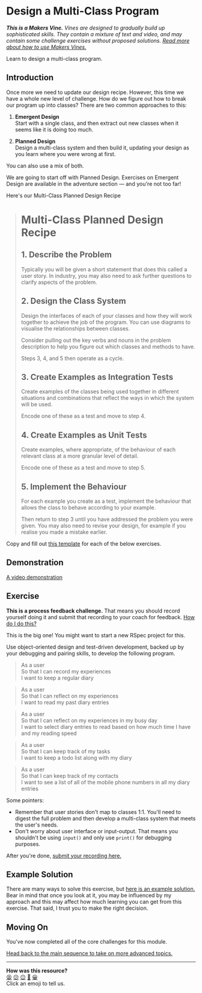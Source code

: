 # Design a Multi-Class Program

_**This is a Makers Vine.** Vines are designed to gradually build up sophisticated skills. They contain a mixture of text and video, and may contain some challenge exercises without proposed solutions. [Read more about how to use Makers
Vines.](https://github.com/makersacademy/course/blob/main/labels/vines.md)_

Learn to design a multi-class program.

## Introduction

Once more we need to update our design recipe. However, this time we have a
whole new level of challenge. How do we figure out how to break our program up
into classes? There are two common approaches to this:

1. **Emergent Design**  
   Start with a single class, and then extract out new classes when it seems
   like it is doing too much.

2. **Planned Design**  
   Design a multi-class system and then build it, updating your design as you
   learn where you were wrong at first.

You can also use a mix of both.

We are going to start off with Planned Design. Exercises on Emergent Design are
available in the adventure section — and you're not too far!

Here's our Multi-Class Planned Design Recipe

> # Multi-Class Planned Design Recipe
> 
> ## 1. Describe the Problem
> 
> Typically you will be given a short statement that does this called a user
> story. In industry, you may also need to ask further questions to clarify
> aspects of the problem.
> 
> ## 2. Design the Class System
> 
> Design the interfaces of each of your classes and how they will work together
> to achieve the job of the program. You can use diagrams to visualise the
> relationships between classes.
> 
> Consider pulling out the key verbs and nouns in the problem description to
> help you figure out which classes and methods to have.
> 
> Steps 3, 4, and 5 then operate as a cycle.
> 
> ## 3. Create Examples as Integration Tests
> 
> Create examples of the classes being used together in different situations
> and combinations that reflect the ways in which the system will be used.
> 
> Encode one of these as a test and move to step 4.
> 
> ## 4. Create Examples as Unit Tests
> 
> Create examples, where appropriate, of the behaviour of each relevant class at
> a more granular level of detail.
> 
> Encode one of these as a test and move to step 5.
> 
> ## 5. Implement the Behaviour
> 
> For each example you create as a test, implement the behaviour that allows the
> class to behave according to your example.
> 
> Then return to step 3 until you have addressed the problem you were given. You
> may also need to revise your design, for example if you realise you made a
> mistake earlier.

Copy and fill out [this template](../resources/multi_class_recipe_template.md)
for each of the below exercises.

## Demonstration

[A video demonstration](https://www.youtube.com/watch?v=CkyhW3pNTUY&t=0s)

## Exercise

**This is a process feedback challenge.** That means you should record yourself
doing it and submit that recording to your coach for feedback. [How do I do
this?](../pills/process_feedback_challenges.md)

This is the big one! You might want to start a new RSpec project for this.

Use object-oriented design and test-driven development, backed up by your
debugging and pairing skills, to develop the following program.

> As a user  
> So that I can record my experiences  
> I want to keep a regular diary

> As a user  
> So that I can reflect on my experiences  
> I want to read my past diary entries 

> As a user  
> So that I can reflect on my experiences in my busy day  
> I want to select diary entries to read based on how much time I have and my
> reading speed

> As a user  
> So that I can keep track of my tasks  
> I want to keep a todo list along with my diary

> As a user  
> So that I can keep track of my contacts  
> I want to see a list of all of the mobile phone numbers in all my diary
> entries

Some pointers:

* Remember that user stories don't map to classes 1:1. You'll need to digest the
  full problem and then develop a multi-class system that meets the user's
  needs.
* Don't worry about user interface or input-output. That means you shouldn't be
  using `input()` and only use `print()` for debugging purposes.

After you're done, [submit your recording
here.](https://airtable.com/shrNFgNkPWr3d63Db?prefill_Item=gs_as03)

## Example Solution

There are many ways to solve this exercise, but [here is an example
solution.](https://www.youtube.com/watch?v=CkyhW3pNTUY&t=2046s) Bear in mind
that once you look at it, you may be influenced by my approach and this may
affect how much learning you can get from this exercise. That said, I trust you
to make the right decision.

## Moving On

You've now completed all of the core challenges for this module.

[Head back to the main sequence to take on more advanced
topics.](../README.md)


<!-- BEGIN GENERATED SECTION DO NOT EDIT -->

---

**How was this resource?**  
[😫](https://airtable.com/shrUJ3t7KLMqVRFKR?prefill_Repository=makersacademy%2Fgolden-square-in-python&prefill_File=challenges%2F09_design_a_class_system.md&prefill_Sentiment=😫) [😕](https://airtable.com/shrUJ3t7KLMqVRFKR?prefill_Repository=makersacademy%2Fgolden-square-in-python&prefill_File=challenges%2F09_design_a_class_system.md&prefill_Sentiment=😕) [😐](https://airtable.com/shrUJ3t7KLMqVRFKR?prefill_Repository=makersacademy%2Fgolden-square-in-python&prefill_File=challenges%2F09_design_a_class_system.md&prefill_Sentiment=😐) [🙂](https://airtable.com/shrUJ3t7KLMqVRFKR?prefill_Repository=makersacademy%2Fgolden-square-in-python&prefill_File=challenges%2F09_design_a_class_system.md&prefill_Sentiment=🙂) [😀](https://airtable.com/shrUJ3t7KLMqVRFKR?prefill_Repository=makersacademy%2Fgolden-square-in-python&prefill_File=challenges%2F09_design_a_class_system.md&prefill_Sentiment=😀)  
Click an emoji to tell us.

<!-- END GENERATED SECTION DO NOT EDIT -->
